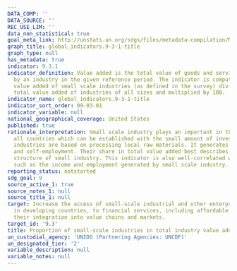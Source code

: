 ```yaml
---
DATA_COMP: ''
DATA_SOURCE: ''
REC_USE_LIM: ''
data_non_statistical: true
goal_meta_link: http://unstats.un.org/sdgs/files/metadata-compilation/Metadata-Goal-9.pdf
graph_title: global_indicators.9-3-1-title
graph_type: null
has_metadata: true
indicator: 9.3.1
indicator_definition: Value added is the total value of goods and services produced
  by an industry in the given reference period. The indicator is computed as the total
  value added of small scale industries (as defined in the survey) divided by the
  total value added of industries of all sizes and multiplied by 100.
indicator_name: global_indicators.9-3-1-title
indicator_sort_order: 09-03-01
indicator_variable: null
national_geographical_coverage: United States
published: true
rationale_interpretation: Small scale industry plays an important in the economy of
  all countries which can be established with the small amount of investment. Such
  industries are based on processing local raw materials. It generates employment
  and self-employment. Their share in total value added best describes the size and
  structure of small industry. This indicator is also well-correlated with other indicators
  such as the income and employment generated by small scale industry.
reporting_status: notstarted
sdg_goal: 9
source_active_1: true
source_notes_1: null
source_title_1: null
target: Increase the access of small-scale industrial and other enterprises, in particular
  in developing countries, to financial services, including affordable credit, and
  their integration into value chains and markets.
target_id: '9.3'
title: Proportion of small-scale industries in total industry value added
un_custodial_agency: 'UNIDO (Partnering Agencies: UNCDF)'
un_designated_tier: '2'
variable_description: null
variable_notes: null
---
```

